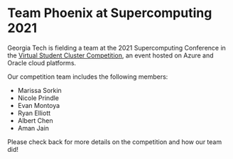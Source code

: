 # Team Phoenix at Supercomputing 2021

Georgia Tech is fielding a team at the 2021 Supercomputing Conference in the [Virtual Student Cluster Competition](https://sc21.supercomputing.org/program/studentssc/student-cluster-competition/), an event hosted on Azure and Oracle cloud platforms. 

Our competition team includes the following members:
*	Marissa Sorkin
*	Nicole Prindle
*	Evan Montoya
*	Ryan Elliott
*	Albert Chen
*	Aman Jain

Please check back for more details on the competition and how our team did!

